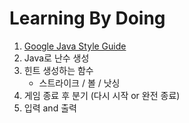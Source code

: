 # Learning By Doing

1. [Google Java Style Guide](https://google.github.io/styleguide/javaguide.html)
2. Java로 난수 생성
3. 힌트 생성하는 함수
   - 스트라이크 / 볼 / 낫싱
4. 게임 종료 후 분기 (다시 시작 or 완전 종료)
5. 입력 and 출력

